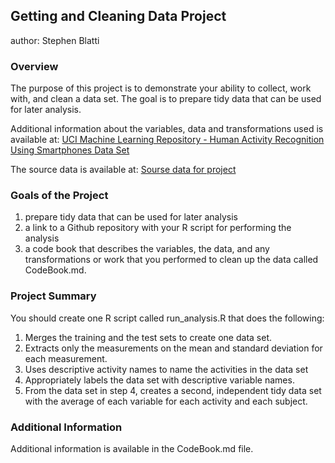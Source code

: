 ## Getting and Cleaning Data Project
author: Stephen Blatti


### Overview
The purpose of this project is to demonstrate your ability to collect, work with, and clean a data set. The goal is to prepare tidy data that can be used for later analysis. 

Additional information about the variables, data and transformations used is available at:
[UCI Machine Learning Repository - Human Activity Recognition Using Smartphones Data Set](http://archive.ics.uci.edu/ml/datasets/Human+Activity+Recognition+Using+Smartphones)

The source data is available at:
[Sourse data for project](https://d396qusza40orc.cloudfront.net/getdata%2Fprojectfiles%2FUCI%20HAR%20Dataset.zip)

### Goals of the Project
1) prepare tidy data that can be used for later analysis 
2) a link to a Github repository with your R script for performing the analysis
3) a code book that describes the variables, the data, and any transformations or work that you performed to clean up the data called CodeBook.md.


### Project Summary
You should create one R script called run_analysis.R that does the following:

1) Merges the training and the test sets to create one data set.
2) Extracts only the measurements on the mean and standard deviation for each measurement. 
3) Uses descriptive activity names to name the activities in the data set
4) Appropriately labels the data set with descriptive variable names. 
5) From the data set in step 4, creates a second, independent tidy data set with the average of each variable for each activity and each subject.

### Additional Information
Additional information is available in the CodeBook.md file.




